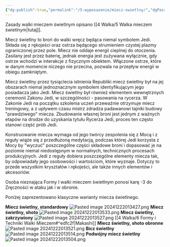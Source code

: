 ```yaml
---
{"dg-publish":true,"permalink":"/5-wyposazenie/miecz-swietlny/","dgPassFrontmatter":true}
---
```


Zasady walki mieczem świetlnym opisano [[4 Walka/5 Walka mieczem świetlnym\|tutaj]].

Miecz świetlny to broń do walki wręcz będąca niemal symbolem Jedi. Składa się z rękojeści oraz ostrza będącego strumieniem czystej plazmy ograniczonej przez pole. Miecz nie oddaje energii cieplnej do otoczenia. Zasilany jest przez baterię, jednak energia jest zużywana wyłącznie, gdy ostrze wchodzi w interakcje z fizycznym obiektem. Włączone ostrze, które w danym momencie niczego nie przecina, pozwala na przepływ energii w obiegu zamkniętym.

Miecz świetlny przez tysiąclecia istnienia Republiki miecz świetlny był na jej obszarach niemal jednoznacznym symbolem identyfikującym jego posiadacza jako Jedi. Miecz świetlny był również elementem wewnętrznych ceremonii Zakonu Jedi, w szczególności - pasowania na rycerza. W Zakonie Jedi na początku szkolenia uczeń przeważnie otrzymuje miecz treningowy, a z upływem czasu mistrz zdradza padawanowi tajniki budowy "prawdziwego" miecza. Zbudowanie własnej broni jest jednym z ważnych etapów na drodze do uzyskania tytułu Rycerza Jedi, proces ten często stanowi część prób Jedi.

Konstruowanie miecza wymaga od jego twórcy zespolenia się z Mocą i z reguły wiąże się z przedłużoną medytacją, podczas której Jedi korzysta z Mocy by "wyczuć" poszczególne części składowe broni i dopasować je na poziomie niemal niedostępnym w normalnych, technicznych procesach produkcyjnych. Jedi z reguły dobiera poszczególne elementy miecza tak, by odpowiadały jego osobowości i wartościom, które wyznaje. Dotyczy to przede wszystkim kryształów i rękojeści, ale także innych elementów i akcesoriów.

Osoba nieznająca Formy I walki mieczem świetlnym ponosi karę -3 do Zręczności w ataku jak i w obronie.

Poniżej zaprezentowano klasyczne warianty miecza świetlnego.

**Miecz świetlny, standardowy**
![Pasted image 20241222013427.png](/img/user/6%20Obrazy/Pasted%20image%2020241222013427.png)
**Miecz świetlny, shoto**
![Pasted image 20241222013533.png](/img/user/6%20Obrazy/Pasted%20image%2020241222013533.png)
**Miecz świetlny, zakrzywiony**
![Pasted image 20241222013527.png](/img/user/6%20Obrazy/Pasted%20image%2020241222013527.png)
[[4 Walka/6 Formy i Techniki Walki Mieczem#^edfc2f\|Makashi]]
**Miecz świetlny, shoto obronne**
![Pasted image 20241222013521.png](/img/user/6%20Obrazy/Pasted%20image%2020241222013521.png)
**Bicz świetlny**
![Pasted image 20241222013514.png](/img/user/6%20Obrazy/Pasted%20image%2020241222013514.png)
**Podwójny miecz świetlny**
![Pasted image 20241222013504.png](/img/user/6%20Obrazy/Pasted%20image%2020241222013504.png)